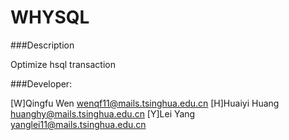 WHYSQL
======


###Description

Optimize hsql transaction

###Developer:
 
[W]Qingfu Wen wenqf11@mails.tsinghua.edu.cn 
[H]Huaiyi Huang huanghy@mails.tsinghua.edu.cn 
[Y]Lei Yang yanglei11@mails.tsinghua.edu.cn 

